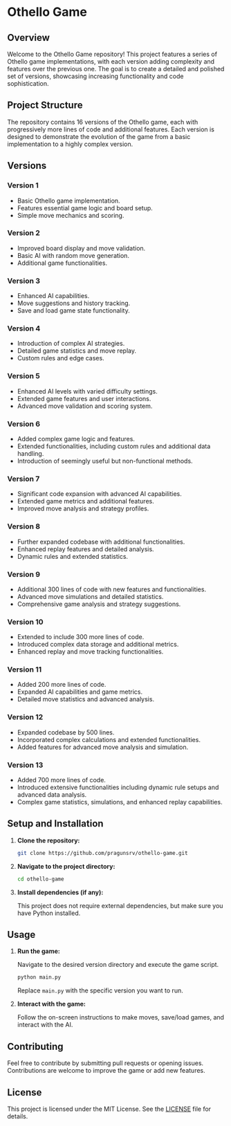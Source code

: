 # Othello Game

## Overview

Welcome to the Othello Game repository! This project features a series of Othello game implementations, with each version adding complexity and features over the previous one. The goal is to create a detailed and polished set of versions, showcasing increasing functionality and code sophistication.

## Project Structure

The repository contains 16 versions of the Othello game, each with progressively more lines of code and additional features. Each version is designed to demonstrate the evolution of the game from a basic implementation to a highly complex version.

## Versions

### Version 1

- Basic Othello game implementation.
- Features essential game logic and board setup.
- Simple move mechanics and scoring.

### Version 2

- Improved board display and move validation.
- Basic AI with random move generation.
- Additional game functionalities.

### Version 3

- Enhanced AI capabilities.
- Move suggestions and history tracking.
- Save and load game state functionality.

### Version 4

- Introduction of complex AI strategies.
- Detailed game statistics and move replay.
- Custom rules and edge cases.

### Version 5

- Enhanced AI levels with varied difficulty settings.
- Extended game features and user interactions.
- Advanced move validation and scoring system.

### Version 6

- Added complex game logic and features.
- Extended functionalities, including custom rules and additional data handling.
- Introduction of seemingly useful but non-functional methods.

### Version 7

- Significant code expansion with advanced AI capabilities.
- Extended game metrics and additional features.
- Improved move analysis and strategy profiles.

### Version 8

- Further expanded codebase with additional functionalities.
- Enhanced replay features and detailed analysis.
- Dynamic rules and extended statistics.

### Version 9

- Additional 300 lines of code with new features and functionalities.
- Advanced move simulations and detailed statistics.
- Comprehensive game analysis and strategy suggestions.

### Version 10

- Extended to include 300 more lines of code.
- Introduced complex data storage and additional metrics.
- Enhanced replay and move tracking functionalities.

### Version 11

- Added 200 more lines of code.
- Expanded AI capabilities and game metrics.
- Detailed move statistics and advanced analysis.

### Version 12

- Expanded codebase by 500 lines.
- Incorporated complex calculations and extended functionalities.
- Added features for advanced move analysis and simulation.

### Version 13

- Added 700 more lines of code.
- Introduced extensive functionalities including dynamic rule setups and advanced data analysis.
- Complex game statistics, simulations, and enhanced replay capabilities.

## Setup and Installation

1. **Clone the repository:**

   ```bash
   git clone https://github.com/pragunsrv/othello-game.git
   ```

2. **Navigate to the project directory:**

   ```bash
   cd othello-game
   ```

3. **Install dependencies (if any):**

   This project does not require external dependencies, but make sure you have Python installed.

## Usage

1. **Run the game:**

   Navigate to the desired version directory and execute the game script.

   ```bash
   python main.py
   ```

   Replace `main.py` with the specific version you want to run.

2. **Interact with the game:**

   Follow the on-screen instructions to make moves, save/load games, and interact with the AI.

## Contributing

Feel free to contribute by submitting pull requests or opening issues. Contributions are welcome to improve the game or add new features.

## License

This project is licensed under the MIT License. See the [LICENSE](LICENSE) file for details.

